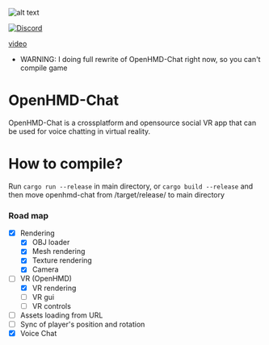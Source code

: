 ![alt text](https://i.imgur.com/ysLn2Gn.png)

<a href="https://discord.gg/FY3naJ3"><img src="https://img.shields.io/badge/Chat-Discord-blue.svg" alt="Discord"/></a>

<a href="https://www.youtube.com/watch?v=GxrDkl84yh0">video</a>

* WARNING: I doing full rewrite of OpenHMD-Chat right now, so you can't compile game

# OpenHMD-Chat
OpenHMD-Chat is a crossplatform and opensource social VR app that can be used for voice chatting in virtual reality.

# How to compile?
Run `cargo run --release` in main directory, or `cargo build --release` and then move openhmd-chat from /target/release/ to main directory


### Road map
- [x] Rendering
  - [x] OBJ loader
  - [x] Mesh rendering
  - [x] Texture rendering
  - [x] Camera
- [ ] VR (OpenHMD)
  - [x] VR rendering
  - [ ] VR gui
  - [ ] VR controls
- [ ] Assets loading from URL
- [ ] Sync of player's position and rotation
- [x] Voice Chat
